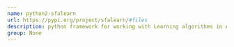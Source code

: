 ```yaml
---
name: python2-sfalearn
url: https://pypi.org/project/sfalearn/#files
description: python framework for working with Learning algorithms in Automata. URL : https://pypi.org/project/sfalearn/#files Groups : None
group: None
---
```

